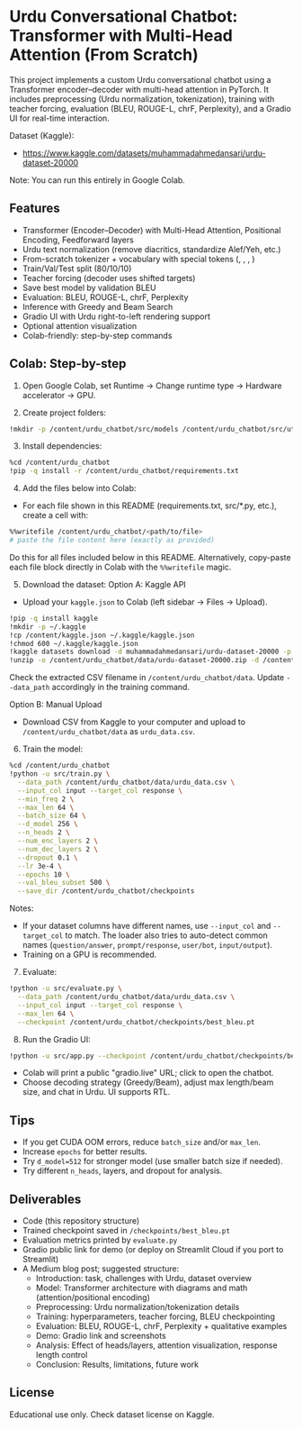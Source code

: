 # Urdu Conversational Chatbot: Transformer with Multi-Head Attention (From Scratch)

This project implements a custom Urdu conversational chatbot using a Transformer encoder–decoder with multi-head attention in PyTorch. It includes preprocessing (Urdu normalization, tokenization), training with teacher forcing, evaluation (BLEU, ROUGE-L, chrF, Perplexity), and a Gradio UI for real-time interaction.

Dataset (Kaggle):
- https://www.kaggle.com/datasets/muhammadahmedansari/urdu-dataset-20000

Note: You can run this entirely in Google Colab.

## Features
- Transformer (Encoder–Decoder) with Multi-Head Attention, Positional Encoding, Feedforward layers
- Urdu text normalization (remove diacritics, standardize Alef/Yeh, etc.)
- From-scratch tokenizer + vocabulary with special tokens (<pad>, <sos>, <eos>, <unk>)
- Train/Val/Test split (80/10/10)
- Teacher forcing (decoder uses shifted targets)
- Save best model by validation BLEU
- Evaluation: BLEU, ROUGE-L, chrF, Perplexity
- Inference with Greedy and Beam Search
- Gradio UI with Urdu right-to-left rendering support
- Optional attention visualization
- Colab-friendly: step-by-step commands

## Colab: Step-by-step

1) Open Google Colab, set Runtime → Change runtime type → Hardware accelerator → GPU.

2) Create project folders:
```bash
!mkdir -p /content/urdu_chatbot/src/models /content/urdu_chatbot/src/utils /content/urdu_chatbot/checkpoints /content/urdu_chatbot/data
```

3) Install dependencies:
```bash
%cd /content/urdu_chatbot
!pip -q install -r /content/urdu_chatbot/requirements.txt
```

4) Add the files below into Colab:
- For each file shown in this README (requirements.txt, src/*.py, etc.), create a cell with:
```bash
%%writefile /content/urdu_chatbot/<path/to/file>
# paste the file content here (exactly as provided)
```
Do this for all files included below in this README. Alternatively, copy-paste each file block directly in Colab with the `%%writefile` magic.

5) Download the dataset:
Option A: Kaggle API
- Upload your `kaggle.json` to Colab (left sidebar → Files → Upload).
```bash
!pip -q install kaggle
!mkdir -p ~/.kaggle
!cp /content/kaggle.json ~/.kaggle/kaggle.json
!chmod 600 ~/.kaggle/kaggle.json
!kaggle datasets download -d muhammadahmedansari/urdu-dataset-20000 -p /content/urdu_chatbot/data
!unzip -o /content/urdu_chatbot/data/urdu-dataset-20000.zip -d /content/urdu_chatbot/data
```
Check the extracted CSV filename in `/content/urdu_chatbot/data`. Update `--data_path` accordingly in the training command.

Option B: Manual Upload
- Download CSV from Kaggle to your computer and upload to `/content/urdu_chatbot/data` as `urdu_data.csv`.

6) Train the model:
```bash
%cd /content/urdu_chatbot
!python -u src/train.py \
  --data_path /content/urdu_chatbot/data/urdu_data.csv \
  --input_col input --target_col response \
  --min_freq 2 \
  --max_len 64 \
  --batch_size 64 \
  --d_model 256 \
  --n_heads 2 \
  --num_enc_layers 2 \
  --num_dec_layers 2 \
  --dropout 0.1 \
  --lr 3e-4 \
  --epochs 10 \
  --val_bleu_subset 500 \
  --save_dir /content/urdu_chatbot/checkpoints
```

Notes:
- If your dataset columns have different names, use `--input_col` and `--target_col` to match. The loader also tries to auto-detect common names (`question/answer`, `prompt/response`, `user/bot`, `input/output`).
- Training on a GPU is recommended.

7) Evaluate:
```bash
!python -u src/evaluate.py \
  --data_path /content/urdu_chatbot/data/urdu_data.csv \
  --input_col input --target_col response \
  --max_len 64 \
  --checkpoint /content/urdu_chatbot/checkpoints/best_bleu.pt
```

8) Run the Gradio UI:
```bash
!python -u src/app.py --checkpoint /content/urdu_chatbot/checkpoints/best_bleu.pt --share
```
- Colab will print a public "gradio.live" URL; click to open the chatbot.
- Choose decoding strategy (Greedy/Beam), adjust max length/beam size, and chat in Urdu. UI supports RTL.

## Tips
- If you get CUDA OOM errors, reduce `batch_size` and/or `max_len`.
- Increase `epochs` for better results.
- Try `d_model=512` for stronger model (use smaller batch size if needed).
- Try different `n_heads`, layers, and dropout for analysis.

## Deliverables
- Code (this repository structure)
- Trained checkpoint saved in `/checkpoints/best_bleu.pt`
- Evaluation metrics printed by `evaluate.py`
- Gradio public link for demo (or deploy on Streamlit Cloud if you port to Streamlit)
- A Medium blog post; suggested structure:
  - Introduction: task, challenges with Urdu, dataset overview
  - Model: Transformer architecture with diagrams and math (attention/positional encoding)
  - Preprocessing: Urdu normalization/tokenization details
  - Training: hyperparameters, teacher forcing, BLEU checkpointing
  - Evaluation: BLEU, ROUGE-L, chrF, Perplexity + qualitative examples
  - Demo: Gradio link and screenshots
  - Analysis: Effect of heads/layers, attention visualization, response length control
  - Conclusion: Results, limitations, future work

## License
Educational use only. Check dataset license on Kaggle.
